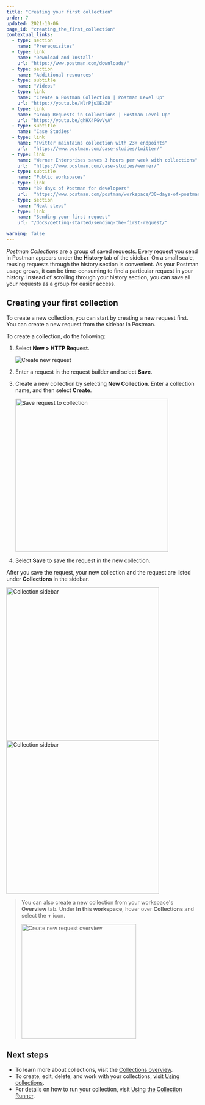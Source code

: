 ```yaml
---
title: "Creating your first collection"
order: 7
updated: 2021-10-06
page_id: "creating_the_first_collection"
contextual_links:
  - type: section
    name: "Prerequisites"
  - type: link
    name: "Download and Install"
    url: "https://www.postman.com/downloads/"
  - type: section
    name: "Additional resources"
  - type: subtitle
    name: "Videos"
  - type: link
    name: "Create a Postman Collection | Postman Level Up"
    url: "https://youtu.be/NlrPjuXEaZ8"
  - type: link
    name: "Group Requests in Collections | Postman Level Up"
    url: "https://youtu.be/ghHX4FGvVyA"
  - type: subtitle
    name: "Case Studies"
  - type: link
    name: "Twitter maintains collection with 23+ endpoints"
    url:  "https://www.postman.com/case-studies/twitter/"
  - type: link
    name: "Werner Enterprises saves 3 hours per week with collections"
    url:  "https://www.postman.com/case-studies/werner/"
  - type: subtitle
    name: "Public workspaces"
  - type: link
    name: "30 days of Postman for developers"
    url:  "https://www.postman.com/postman/workspace/30-days-of-postman-for-developers/overview"
  - type: section
    name: "Next steps"
  - type: link
    name: "Sending your first request"
    url: "/docs/getting-started/sending-the-first-request/"

warning: false
---
```


_Postman Collections_ are a group of saved requests. Every request you send in Postman appears under the **History** tab of the sidebar. On a small scale, reusing requests through the history section is convenient. As your Postman usage grows, it can be time-consuming to find a particular request in your history. Instead of scrolling through your history section, you can save all your requests as a group for easier access.

## Creating your first collection

To create a new collection, you can start by creating a new request first. You can create a new request from the sidebar in Postman.

To create a collection, do the following:

1. Select **New > HTTP Request**.

    <img alt="Create new request" src="https://assets.postman.com/postman-docs/v10/new-request-v10.jpg"/>

1. Enter a request in the request builder and select **Save**.
1. Create a new collection by selecting **New Collection**. Enter a collection name, and then select **Create**.

    <img alt="Save request to collection" src="https://assets.postman.com/postman-docs/save-request-to-collection-v9.jpg" width="400px"/>

1. Select **Save** to save the request in the new collection.

After you save the request, your new collection and the request are listed under **Collections** in the sidebar.

<img alt="Collection sidebar" src="https://assets.postman.com/postman-docs/creating-first-collection-v9.jpg" width="400px"/>

<img alt="Collection sidebar" src="https://assets.postman.com/postman-docs/creating-first-collection-v8.jpg" width="400px"/>

> You can also create a new collection from your workspace's **Overview** tab. Under **In this workspace**, hover over **Collections** and select the **+** icon.
>
> <img alt="Create new request overview" src="https://assets.postman.com/postman-docs/create-new-collection-v9.jpg" width="300px"/>

## Next steps

* To learn more about collections, visit the [Collections overview](/docs/collections/collections-overview/).
* To create, edit, delete, and work with your collections, visit [Using collections](/docs/collections/using-collections/).
* For details on how to run your collection, visit [Using the Collection Runner](/docs/collections/running-collections/running-collections-overview/).
